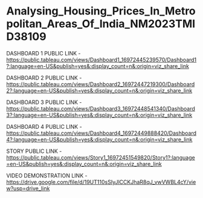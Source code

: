 # Analysing_Housing_Prices_In_Metropolitan_Areas_Of_India_NM2023TMID38109

DASHBOARD 1 PUBLIC LINK - https://public.tableau.com/views/Dashboard1_16972445239570/Dashboard1?:language=en-US&publish=yes&:display_count=n&:origin=viz_share_link

DASHBOARD 2 PUBLIC LINK - https://public.tableau.com/views/Dashboard2_16972447219300/Dashboard2?:language=en-US&publish=yes&:display_count=n&:origin=viz_share_link

DASHBOARD 3 PUBLIC LINK - https://public.tableau.com/views/Dashboard3_16972448541340/Dashboard3?:language=en-US&publish=yes&:display_count=n&:origin=viz_share_link

DASHBOARD 4 PUBLIC LINK - https://public.tableau.com/views/Dashboard4_16972449888420/Dashboard4?:language=en-US&publish=yes&:display_count=n&:origin=viz_share_link

STORY PUBLIC LINK - https://public.tableau.com/views/Story1_16972451549820/Story1?:language=en-US&publish=yes&:display_count=n&:origin=viz_share_link

VIDEO DEMONSTRATION LINK - https://drive.google.com/file/d/19UT110sSIyJlCCKJhaR8qJ_vwVWBL4cY/view?usp=drive_link
